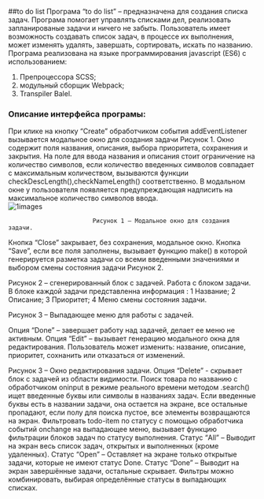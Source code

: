 ##to do list
Програма “to do list” – предназначена для создания списка задач. Програма помогает управлять списками дел, 
реализовать запланированые задачи и ничего не забыть.
Пользователь имеет возможность создавать список задач, в процессе их  выполнения, может изменять удалять, 
завершать, сортировать, искать по названию.
 Програма реализована на языке программирования javascript (ES6) c использованием:
1)	Препроцессора  SCSS;
2)	модульный сборщик Webpack;
3)	Transpiler Balel.
### Описание интерфейса програмы:
При клике на кнопку  “Create” обработчиком события addEventListener вызывается модальное окно  для создания 
задачи Рисунок 1. Окно содержит поля названия, описания, выбора приоритета, сохранения и закрытия. На поле для ввода названия
и описания стоит ограничение на количество символов, если количество введенных символов совпадает с максимальным количеством,
вызываются  функции checkDescLength(),checkNameLength() соответственно. В модальном окне у пользователя появляется предупреждающая 
надписить на максимальное количество символов ввода.                                                 
                           ![1images](https://user-images.githubusercontent.com/25788005/67792408-c38c7c80-fa81-11e9-87dd-9fe366b6c836.png)

                            Рисунок 1 – Модальное окно для создания задачи.

Кнопка “Close” закрывает, без сохранения, модальное окно.
Кнопка “Save”, если все поля заполнены, вызывает функцию make() в которой генерируется разметка задачи со
всеми введенными значениями  и выбором смены состояния задачи Рисунок 2.  
 
  Рисунок 2 – сгенерированный блок с задачей.
Работа с блоком задачи.
В блоке каждой задачи представленна информация :
1 Название;
2 Описание;
3 Приоритет;
4 Меню смены состояния задачи.
 
Рисунок 3 – Выпадающее меню для работы с задачей.

Опция  “Done” – завершает работу над задачей, делает ее меню не активным.
 Опция “Edit” – вызывает генерацию модального окна для редактирования. Пользователь может изменить: название, 
 описание, приоритет, сохнанить или отказаться от изменений.
 
Рисунок 3 – Окно редактирования задачи.
Опция  “Delete”  -  скрывает блок с задачей из области видимости.
Поиск товара по названию с обработчиком oninput в режиме реального времени методом .search() ищет введенные буквы
или символы в названиях задач. Если введенные буквы есть в названии задачи, она остается на экране, все остальные
пропадают, если полу для поиска пустое, все элементы возвращаются на экран.
Фильтровать todo-item по статусу с помощью обработчика событий  onchange на  выпадающее меню, вызывает функцию 
фильтрации блоков задач по статусу выполнения.
Статус “All” – Выводит на экран весь список задач, открытых и выполненных (кроме   удаленных).
Статус “Open” – Оставляет на экране только открытые задачи, которые не имеют статус Done. 
Статус “Done” – Выводит на экран завершённые задачи, остальные скрывает.
Фильтры можно комбинировать, выбирая определённые статусы в выпадающих списках. 
